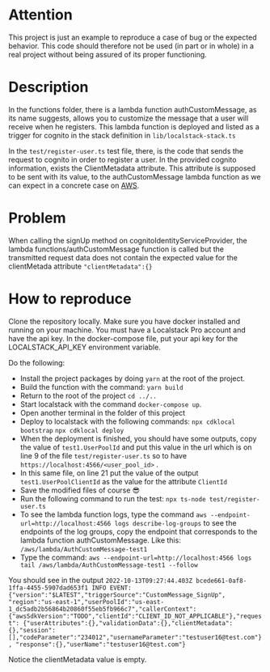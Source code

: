 # Attention
This project is just an example to reproduce a case of bug or the expected behavior. This code should therefore not be used (in part or in whole) in a real project without being assured of its proper functioning.

# Description
In the functions folder, there is a lambda function authCustomMessage, as its name suggests, allows you to customize the message that a user will receive when he registers. This lambda function is deployed and listed as a trigger for cognito in the stack definition in `lib/localstack-stack.ts`

In the `test/register-user.ts` test file, there, is the code that sends the request to cognito in order to register a user. In the provided cognito information, exists the ClientMetadata attribute. This attribute is supposed to be sent with its value, to the authCustomMessage lambda function as we can expect in a concrete case on [AWS](https://docs.aws.amazon.com/cognito-user-identity-pools/latest/APIReference/API_SignUp.html#API_SignUp_RequestParameters).

# Problem
When calling the signUp method on cognitoIdentityServiceProvider, the lambda functions/authCustomMessage function is called but the transmitted request data does not contain the expected value for the clientMetada attribute `"clientMetadata":{}`

# How to reproduce

Clone the repository locally. Make sure you have docker installed and running on your machine. You must have a Localstack Pro account and have the api key. In the docker-compose file, put your api key for the LOCALSTACK_API_KEY environment variable.

Do the following:

- Install the project packages by doing `yarn` at the root of the project.
- Build the function with the command: `yarn build`
- Return to the root of the project `cd ../..`
- Start localstack with the command `docker-compose up`.
- Open another terminal in the folder of this project
- Deploy to localstack with the following commands: `npx cdklocal bootstrap` `npx cdklocal deploy`
- When the deployment is finished, you should have some outputs, copy the value of `test1.UserPoolId` and put this value in the url which is on line 9 of the file `test/register-user.ts` so to have `https://localhost:4566/<user_pool_id>` .
- In this same file, on line 21 put the value of the output `test1.UserPoolClientId` as the value for the attribute `ClientId`
- Save the modified files of course 😎
- Run the following command to run the test: `npx ts-node test/register-user.ts`
- To see the lambda function logs, type the command `aws --endpoint-url=http://localhost:4566 logs describe-log-groups` to see the endpoints of the log groups, copy the endpoint that corresponds to the lambda function authCustomMessage. Like this: `/aws/lambda/AuthCustomMessage-test1`
- Type the command: `aws --endpoint-url=http://localhost:4566 logs tail /aws/lambda/AuthCustomMessage-test1 --follow`

You should see in the output ```2022-10-13T09:27:44.403Z bcede661-0af8-1ffa-4455-5907dad653f1 INFO EVENT: {"version":"$LATEST","triggerSource":"CustomMessage_SignUp", "region":"us-east-1","userPoolId":"us-east-1_dc5adb2b56864b20860f55eb5fb966c7","callerContext":{"awsSdkVersion":"TODO","clientId":"CLIENT_ID_NOT_APPLICABLE"},"request": {"userAttributes":{},"validationData":{},"clientMetadata":{},"session":[],"codeParameter":"234012","usernameParameter":"testuser16@test.com"}, "response":{},"userName":"testuser16@test.com"}```

Notice the clientMetadata value is empty.
